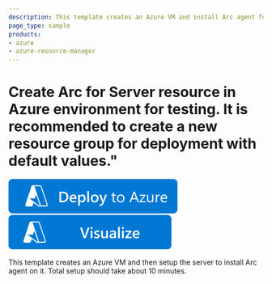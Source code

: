 ```yaml
---
description: This template creates an Azure VM and install Arc agent for testing purposes.
page_type: sample
products:
- azure
- azure-resource-manager
---
```

# Create Arc for Server resource in Azure environment for testing. **It is recommended to create a new resource group for deployment with default values."**

[![Deploy To Azure](https://raw.githubusercontent.com/Azure/azure-quickstart-templates/master/1-CONTRIBUTION-GUIDE/images/deploytoazure.svg?sanitize=true)](https://portal.azure.com/#create/Microsoft.Template/uri/https%3A%2F%2Fraw.githubusercontent.com%2Fnitinbps%2FArcforServerSamples%2Frefs%2Fheads%2Fmain%2FInstallArcForServerWithToken%2Fazuredeploy2.json)
[![Visualize](https://raw.githubusercontent.com/Azure/azure-quickstart-templates/master/1-CONTRIBUTION-GUIDE/images/visualizebutton.svg?sanitize=true)](http://armviz.io/#/?load=https%3A%2F%2Fraw.githubusercontent.com%2Fnitinbps%2FArcforServerSamples%2Frefs%2Fheads%2Fmain%2FInstallArcForServerWithToken%2Fazuredeploy2.json)

This template creates an Azure VM and then setup the server to install Arc agent on it. Total setup should take about 10 minutes. 
